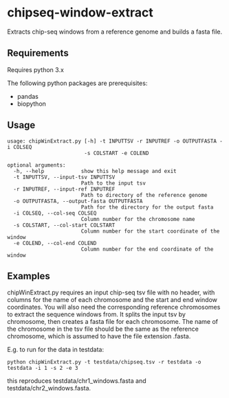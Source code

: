# **chipseq-window-extract**
Extracts chip-seq windows from a reference genome and builds a fasta file.

## **Requirements**
Requires python 3.x

The following python packages are prerequisites:
- pandas
- biopython

## **Usage**
```
usage: chipWinExtract.py [-h] -t INPUTTSV -r INPUTREF -o OUTPUTFASTA -i COLSEQ
                         -s COLSTART -e COLEND

optional arguments:
  -h, --help            show this help message and exit
  -t INPUTTSV, --input-tsv INPUTTSV
                        Path to the input tsv
  -r INPUTREF, --input-ref INPUTREF
                        Path to directory of the reference genome
  -o OUTPUTFASTA, --output-fasta OUTPUTFASTA
                        Path for the directory for the output fasta
  -i COLSEQ, --col-seq COLSEQ
                        Column number for the chromosome name
  -s COLSTART, --col-start COLSTART
                        Column number for the start coordinate of the window
  -e COLEND, --col-end COLEND
                        Column number for the end coordinate of the window

```

## **Examples**
chipWinExtract.py requires an input chip-seq tsv file with no header, with columns for the name of each chromosome and the start and end window coordinates. You will also need the corresponding reference chromosomes to extract the sequence windows from. It splits the input tsv by chromosome, then creates a fasta file for each chromosome. The name of the chromosome in the tsv file should be the same as the reference chromosome, which is assumed to have the file extension .fasta.

E.g. to run for the data in testdata:
```
python chipWinExtract.py -t testdata/chipseq.tsv -r testdata -o testdata -i 1 -s 2 -e 3
```
this reproduces testdata/chr1_windows.fasta and testdata/chr2_windows.fasta.

